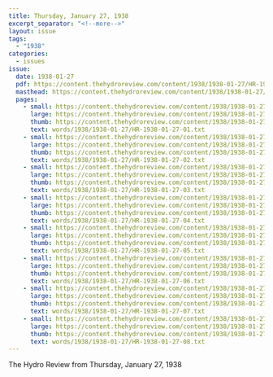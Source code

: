 ```yaml
---
title: Thursday, January 27, 1938
excerpt_separator: "<!--more-->"
layout: issue
tags:
  - "1938"
categories:
  - issues
issue:
  date: 1938-01-27
  pdf: https://content.thehydroreview.com/content/1938/1938-01-27/HR-1938-01-27.pdf
  masthead: https://content.thehydroreview.com/content/1938/1938-01-27/masthead/HR-1938-01-27.jpg
  pages:
    - small: https://content.thehydroreview.com/content/1938/1938-01-27/small/HR-1938-01-27-01.jpg
      large: https://content.thehydroreview.com/content/1938/1938-01-27/large/HR-1938-01-27-01.jpg
      thumb: https://content.thehydroreview.com/content/1938/1938-01-27/thumbnails/HR-1938-01-27-01.jpg
      text: words/1938/1938-01-27/HR-1938-01-27-01.txt
    - small: https://content.thehydroreview.com/content/1938/1938-01-27/small/HR-1938-01-27-02.jpg
      large: https://content.thehydroreview.com/content/1938/1938-01-27/large/HR-1938-01-27-02.jpg
      thumb: https://content.thehydroreview.com/content/1938/1938-01-27/thumbnails/HR-1938-01-27-02.jpg
      text: words/1938/1938-01-27/HR-1938-01-27-02.txt
    - small: https://content.thehydroreview.com/content/1938/1938-01-27/small/HR-1938-01-27-03.jpg
      large: https://content.thehydroreview.com/content/1938/1938-01-27/large/HR-1938-01-27-03.jpg
      thumb: https://content.thehydroreview.com/content/1938/1938-01-27/thumbnails/HR-1938-01-27-03.jpg
      text: words/1938/1938-01-27/HR-1938-01-27-03.txt
    - small: https://content.thehydroreview.com/content/1938/1938-01-27/small/HR-1938-01-27-04.jpg
      large: https://content.thehydroreview.com/content/1938/1938-01-27/large/HR-1938-01-27-04.jpg
      thumb: https://content.thehydroreview.com/content/1938/1938-01-27/thumbnails/HR-1938-01-27-04.jpg
      text: words/1938/1938-01-27/HR-1938-01-27-04.txt
    - small: https://content.thehydroreview.com/content/1938/1938-01-27/small/HR-1938-01-27-05.jpg
      large: https://content.thehydroreview.com/content/1938/1938-01-27/large/HR-1938-01-27-05.jpg
      thumb: https://content.thehydroreview.com/content/1938/1938-01-27/thumbnails/HR-1938-01-27-05.jpg
      text: words/1938/1938-01-27/HR-1938-01-27-05.txt
    - small: https://content.thehydroreview.com/content/1938/1938-01-27/small/HR-1938-01-27-06.jpg
      large: https://content.thehydroreview.com/content/1938/1938-01-27/large/HR-1938-01-27-06.jpg
      thumb: https://content.thehydroreview.com/content/1938/1938-01-27/thumbnails/HR-1938-01-27-06.jpg
      text: words/1938/1938-01-27/HR-1938-01-27-06.txt
    - small: https://content.thehydroreview.com/content/1938/1938-01-27/small/HR-1938-01-27-07.jpg
      large: https://content.thehydroreview.com/content/1938/1938-01-27/large/HR-1938-01-27-07.jpg
      thumb: https://content.thehydroreview.com/content/1938/1938-01-27/thumbnails/HR-1938-01-27-07.jpg
      text: words/1938/1938-01-27/HR-1938-01-27-07.txt
    - small: https://content.thehydroreview.com/content/1938/1938-01-27/small/HR-1938-01-27-08.jpg
      large: https://content.thehydroreview.com/content/1938/1938-01-27/large/HR-1938-01-27-08.jpg
      thumb: https://content.thehydroreview.com/content/1938/1938-01-27/thumbnails/HR-1938-01-27-08.jpg
      text: words/1938/1938-01-27/HR-1938-01-27-08.txt
---
```


The Hydro Review from Thursday, January 27, 1938

<!--more-->

